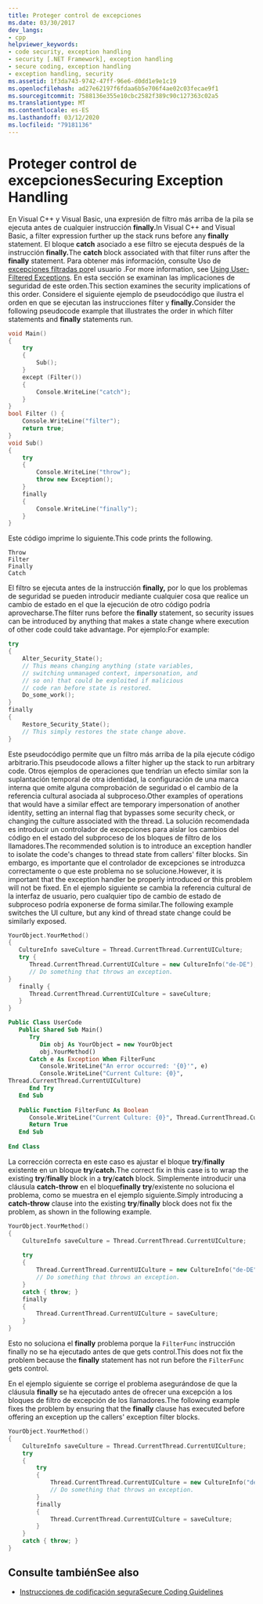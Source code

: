 ```yaml
---
title: Proteger control de excepciones
ms.date: 03/30/2017
dev_langs:
- cpp
helpviewer_keywords:
- code security, exception handling
- security [.NET Framework], exception handling
- secure coding, exception handling
- exception handling, security
ms.assetid: 1f3da743-9742-47ff-96e6-d0dd1e9e1c19
ms.openlocfilehash: ad27e62197f6fdaa6b5e706f4ae02c03fecae9f1
ms.sourcegitcommit: 7588136e355e10cbc2582f389c90c127363c02a5
ms.translationtype: MT
ms.contentlocale: es-ES
ms.lasthandoff: 03/12/2020
ms.locfileid: "79181136"
---
```

# <a name="securing-exception-handling"></a><span data-ttu-id="eadea-102">Proteger control de excepciones</span><span class="sxs-lookup"><span data-stu-id="eadea-102">Securing Exception Handling</span></span>
<span data-ttu-id="eadea-103">En Visual C++ y Visual Basic, una expresión de filtro más arriba de la pila se ejecuta antes de cualquier instrucción **finally.**</span><span class="sxs-lookup"><span data-stu-id="eadea-103">In Visual C++ and Visual Basic, a filter expression further up the stack runs before any **finally** statement.</span></span> <span data-ttu-id="eadea-104">El bloque **catch** asociado a ese filtro se ejecuta después de la instrucción **finally.**</span><span class="sxs-lookup"><span data-stu-id="eadea-104">The **catch** block associated with that filter runs after the **finally** statement.</span></span> <span data-ttu-id="eadea-105">Para obtener más información, consulte Uso de [excepciones filtradas por](../../standard/exceptions/using-user-filtered-exception-handlers.md)el usuario .</span><span class="sxs-lookup"><span data-stu-id="eadea-105">For more information, see [Using User-Filtered Exceptions](../../standard/exceptions/using-user-filtered-exception-handlers.md).</span></span> <span data-ttu-id="eadea-106">En esta sección se examinan las implicaciones de seguridad de este orden.</span><span class="sxs-lookup"><span data-stu-id="eadea-106">This section examines the security implications of this order.</span></span> <span data-ttu-id="eadea-107">Considere el siguiente ejemplo de pseudocódigo que ilustra el orden en que se ejecutan las instrucciones filter y **finally.**</span><span class="sxs-lookup"><span data-stu-id="eadea-107">Consider the following pseudocode example that illustrates the order in which filter statements and **finally** statements run.</span></span>  
  
```cpp  
void Main()
{  
    try
    {  
        Sub();  
    }
    except (Filter())
    {  
        Console.WriteLine("catch");  
    }  
}  
bool Filter () {  
    Console.WriteLine("filter");  
    return true;  
}  
void Sub()
{  
    try
    {  
        Console.WriteLine("throw");  
        throw new Exception();  
    }
    finally
    {  
        Console.WriteLine("finally");  
    }  
}
```  
  
 <span data-ttu-id="eadea-108">Este código imprime lo siguiente.</span><span class="sxs-lookup"><span data-stu-id="eadea-108">This code prints the following.</span></span>  
  
```output
Throw  
Filter  
Finally  
Catch  
```  
  
 <span data-ttu-id="eadea-109">El filtro se ejecuta antes de la instrucción **finally,** por lo que los problemas de seguridad se pueden introducir mediante cualquier cosa que realice un cambio de estado en el que la ejecución de otro código podría aprovecharse.</span><span class="sxs-lookup"><span data-stu-id="eadea-109">The filter runs before the **finally** statement, so security issues can be introduced by anything that makes a state change where execution of other code could take advantage.</span></span> <span data-ttu-id="eadea-110">Por ejemplo:</span><span class="sxs-lookup"><span data-stu-id="eadea-110">For example:</span></span>  
  
```cpp  
try
{  
    Alter_Security_State();  
    // This means changing anything (state variables,  
    // switching unmanaged context, impersonation, and
    // so on) that could be exploited if malicious
    // code ran before state is restored.  
    Do_some_work();  
}
finally
{  
    Restore_Security_State();  
    // This simply restores the state change above.  
}  
```  
  
 <span data-ttu-id="eadea-111">Este pseudocódigo permite que un filtro más arriba de la pila ejecute código arbitrario.</span><span class="sxs-lookup"><span data-stu-id="eadea-111">This pseudocode allows a filter higher up the stack to run arbitrary code.</span></span> <span data-ttu-id="eadea-112">Otros ejemplos de operaciones que tendrían un efecto similar son la suplantación temporal de otra identidad, la configuración de una marca interna que omite alguna comprobación de seguridad o el cambio de la referencia cultural asociada al subproceso.</span><span class="sxs-lookup"><span data-stu-id="eadea-112">Other examples of operations that would have a similar effect are temporary impersonation of another identity, setting an internal flag that bypasses some security check, or changing the culture associated with the thread.</span></span> <span data-ttu-id="eadea-113">La solución recomendada es introducir un controlador de excepciones para aislar los cambios del código en el estado del subproceso de los bloques de filtro de los llamadores.</span><span class="sxs-lookup"><span data-stu-id="eadea-113">The recommended solution is to introduce an exception handler to isolate the code's changes to thread state from callers' filter blocks.</span></span> <span data-ttu-id="eadea-114">Sin embargo, es importante que el controlador de excepciones se introduzca correctamente o que este problema no se solucione.</span><span class="sxs-lookup"><span data-stu-id="eadea-114">However, it is important that the exception handler be properly introduced or this problem will not be fixed.</span></span> <span data-ttu-id="eadea-115">En el ejemplo siguiente se cambia la referencia cultural de la interfaz de usuario, pero cualquier tipo de cambio de estado de subproceso podría exponerse de forma similar.</span><span class="sxs-lookup"><span data-stu-id="eadea-115">The following example switches the UI culture, but any kind of thread state change could be similarly exposed.</span></span>  
  
```cpp  
YourObject.YourMethod()  
{  
   CultureInfo saveCulture = Thread.CurrentThread.CurrentUICulture;  
   try {  
      Thread.CurrentThread.CurrentUICulture = new CultureInfo("de-DE");  
      // Do something that throws an exception.  
}  
   finally {  
      Thread.CurrentThread.CurrentUICulture = saveCulture;  
   }  
}  
```  
  
```vb  
Public Class UserCode  
   Public Shared Sub Main()  
      Try  
         Dim obj As YourObject = new YourObject  
         obj.YourMethod()  
      Catch e As Exception When FilterFunc  
         Console.WriteLine("An error occurred: '{0}'", e)  
         Console.WriteLine("Current Culture: {0}",
Thread.CurrentThread.CurrentUICulture)  
      End Try  
   End Sub  
  
   Public Function FilterFunc As Boolean  
      Console.WriteLine("Current Culture: {0}", Thread.CurrentThread.CurrentUICulture)  
      Return True  
   End Sub  
  
End Class  
```  
  
 <span data-ttu-id="eadea-116">La corrección correcta en este caso es ajustar el bloque **try**/**finally** existente en un bloque **try**/**catch.**</span><span class="sxs-lookup"><span data-stu-id="eadea-116">The correct fix in this case is to wrap the existing **try**/**finally** block in a **try**/**catch** block.</span></span> <span data-ttu-id="eadea-117">Simplemente introducir una cláusula **catch-throw** en el bloque**finally** **try**/existente no soluciona el problema, como se muestra en el ejemplo siguiente.</span><span class="sxs-lookup"><span data-stu-id="eadea-117">Simply introducing a **catch-throw** clause into the existing **try**/**finally** block does not fix the problem, as shown in the following example.</span></span>  
  
```cpp  
YourObject.YourMethod()  
{  
    CultureInfo saveCulture = Thread.CurrentThread.CurrentUICulture;  
  
    try
    {  
        Thread.CurrentThread.CurrentUICulture = new CultureInfo("de-DE");  
        // Do something that throws an exception.  
    }  
    catch { throw; }  
    finally
    {  
        Thread.CurrentThread.CurrentUICulture = saveCulture;  
    }  
}  
```  
  
 <span data-ttu-id="eadea-118">Esto no soluciona el **finally** problema porque la `FilterFunc` instrucción finally no se ha ejecutado antes de que gets control.</span><span class="sxs-lookup"><span data-stu-id="eadea-118">This does not fix the problem because the **finally** statement has not run before the `FilterFunc` gets control.</span></span>  
  
 <span data-ttu-id="eadea-119">En el ejemplo siguiente se corrige el problema asegurándose de que la cláusula **finally** se ha ejecutado antes de ofrecer una excepción a los bloques de filtro de excepción de los llamadores.</span><span class="sxs-lookup"><span data-stu-id="eadea-119">The following example fixes the problem by ensuring that the **finally** clause has executed before offering an exception up the callers' exception filter blocks.</span></span>  
  
```cpp  
YourObject.YourMethod()  
{  
    CultureInfo saveCulture = Thread.CurrentThread.CurrentUICulture;  
    try
    {  
        try
        {  
            Thread.CurrentThread.CurrentUICulture = new CultureInfo("de-DE");  
            // Do something that throws an exception.  
        }  
        finally
        {  
            Thread.CurrentThread.CurrentUICulture = saveCulture;  
        }  
    }  
    catch { throw; }  
}  
```  
  
## <a name="see-also"></a><span data-ttu-id="eadea-120">Consulte también</span><span class="sxs-lookup"><span data-stu-id="eadea-120">See also</span></span>

- [<span data-ttu-id="eadea-121">Instrucciones de codificación segura</span><span class="sxs-lookup"><span data-stu-id="eadea-121">Secure Coding Guidelines</span></span>](../../standard/security/secure-coding-guidelines.md)
